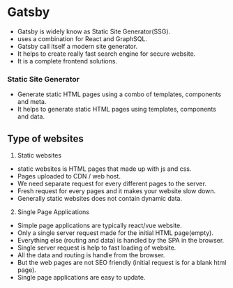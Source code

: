 # Gatsby

- Gatsby is widely know as Static Site Generator(SSG).
- uses a combination for React and GraphSQL.
- Gatsby call itself a modern site generator.
- It helps to create really fast search engine for secure website.
- It is a complete frontend solutions.

### Static Site Generator

- Generate static HTML pages using a combo of templates, components and meta.
- It helps to generate static HTML pages using templates, components and data.

## Type of websites

1. Static websites

- static websites is HTML pages that made up with js and css.
- Pages uploaded to CDN / web host.
- We need separate request for every different pages to the server.
- Fresh request for every pages and it makes your website slow down.
- Generally static websites does not contain dynamic data.

2. Single Page Applications

- Simple page applications are typically react/vue website.
- Only a single server request made for the initial HTML page(empty).
- Everything else (routing and data) is handled by the SPA in the browser.
- Single server request is help to fast loading of website.
- All the data and routing is handle from the browser.
- But the web pages are not SEO friendly (initial request is for a blank html page).
- Single page applications are easy to update.
